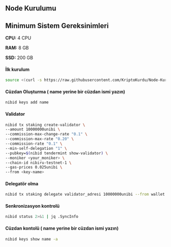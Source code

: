 
## Node Kurulumu




## Minimum Sistem Gereksinimleri

**CPU:** 4 CPU

**RAM:** 8 GB

**SSD:** 200 GB




#### İlk kurulum

```bash
source <(curl -s https://raw.githubusercontent.com/KriptoKurdu/Node-Kurulumlar/main/Nibiru/Nibiru-V1.sh)
```

#### Cüzdan Oluşturma ( name yerine bir cüzdan ismi yazın)

```bash
nibid keys add name

```

#### Validator

```bash
nibid tx staking create-validator \
--amount 10000000unibi \
--commission-max-change-rate "0.1" \
--commission-max-rate "0.20" \
--commission-rate "0.1" \
--min-self-delegation "1" \
--pubkey=$(nibid tendermint show-validator) \
--moniker <your_moniker> \
--chain-id nibiru-testnet-1 \
--gas-prices 0.025unibi \
--from <key-name>

```

#### Delegatör olma
```bash
nibid tx staking delegate validator_adresi 10000000unibi --from wallet --chain-id nibiru-testnet-1 --fees 5000unibi
```

#### Senkronizasyon kontrolü
```bash
nibid status 2>&1 | jq .SyncInfo
```

#### Cüzdan kontolü ( name yerine bir cüzdan ismi yazın)
```bash
nibid keys show name -a 
```

